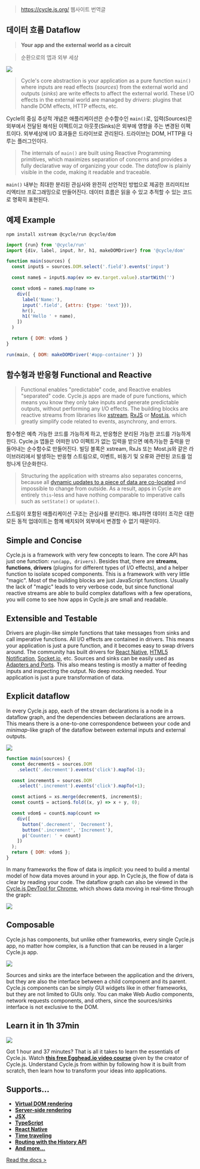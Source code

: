 > https://cycle.js.org/ 웹사이트 번역글

## 데이터 흐름 Dataflow

> **Your app and the external world as a circuit**

> 순환으로의 앱과 외부 세상

<p>
  <img src="https://cycle.js.org/img/cycle-nested-frontpage.svg">
</p>

> Cycle's core abstraction is your application as a pure function `main()` 
where inputs are read effects (*sources*) from the external world and 
outputs (*sinks*) are write effects to affect the external world.
These I/O effects in the external world are managed by *drivers*: plugins that handle DOM effects, HTTP effects, etc.

Cycle의 중심 추상적 개념은 애플리케이션은 순수함수인 `main()`로, 입력(Sources)은 외부에서 전달된 해석된 이펙트이고 아웃풋(Sinks)은 외부에 영향을 주는 변경된 이펙트이다. 외부세상에 I/O 효과들은 드라이브로 관리된다. 드라이브는 DOM, HTTP을 다루는 플러그인이다.

> The internals of `main()` are built using Reactive Programming primitives, which maximizes separation of concerns and provides a fully declarative way of organizing your code. The *dataflow* is plainly visible in the code, making it readable and traceable.

`main()` 내부는 최대한 분리된 관심사와 완전히 선언적인 방법으로 제공한 프리미티브 리엑티브 프로그래밍으로 만들어진다. 데이터 흐름은 읽을 수 있고 추적할 수 있는 코드로 명확히 표현된다.

## 예제 Example

```
npm install xstream @cycle/run @cycle/dom
```

```js
import {run} from '@cycle/run'
import {div, label, input, hr, h1, makeDOMDriver} from '@cycle/dom'

function main(sources) {
  const input$ = sources.DOM.select('.field').events('input')

  const name$ = input$.map(ev => ev.target.value).startWith('')

  const vdom$ = name$.map(name =>
    div([
      label('Name:'),
      input('.field', {attrs: {type: 'text'}}),
      hr(),
      h1('Hello ' + name),
    ])
  )

  return { DOM: vdom$ }
}

run(main, { DOM: makeDOMDriver('#app-container') })
```

## 함수형과 반응형 Functional and Reactive

> Functional enables "predictable" code, and Reactive enables "separated" code. Cycle.js apps are made of pure functions, which means you know they only take inputs and generate predictable outputs, without performing any I/O effects. The building blocks are reactive streams from libraries like [xstream](http://staltz.com/xstream), [RxJS](http://reactivex.io/rxjs) or [Most.js](https://github.com/cujojs/most/), which greatly simplify code related to events, asynchrony, and errors.

함수형은 예측 가능한 코드를 가능하게 하고, 반응형은 분리된 가능한 코드를 가능하게 한다. Cycle.js 앱들은 어떠한 I/O 이펙트가 없는 입력을 받으면 예측가능한 출력을 만들어내는 순수함수로 만들어진다. 빌딩 블록은 xstream, RxJs 또는 Most.js와 같은 라이브러리에서 발생하는 반응형 스트림으로, 이벤트, 비동기 및 오류와 관련된 코드를 엄청나게 단순화한다.

> Structuring the application with streams also separates concerns, because all [dynamic updates to a piece of data are co-located](streams.html#streams-reactive-programming) and impossible to change from outside. As a result, apps in Cycle are entirely `this`-less and have nothing comparable to imperative calls such as `setState()` or `update()`.

스트림이 포함된 애플리케이션 구조는 관심사를 분리한다. 왜냐하면 데이터 조각은 대한 모든 동적 업데이트는 함께 배치되어 외부에서 변경할 수 없기 때문이다.

## Simple and Concise

Cycle.js is a framework with very few concepts to learn. The core API has just one function: `run(app, drivers)`. Besides that, there are **streams**, **functions**, **drivers** (plugins for different types of I/O effects), and a helper function to isolate scoped components. This is a framework with very little "magic". Most of the building blocks are just JavaScript functions. Usually the lack of "magic" leads to very verbose code, but since functional reactive streams are able to build complex dataflows with a few operations, you will come to see how apps in Cycle.js are small and readable.

## Extensible and Testable

Drivers are plugin-like simple functions that take messages from sinks and call imperative functions. All I/O effects are contained in drivers. This means your application is just a pure function, and it becomes easy to swap drivers around. The community has built drivers for [React Native](https://github.com/cyclejs/cycle-react-native), [HTML5 Notification](https://github.com/cyclejs/cycle-notification-driver), [Socket.io](https://github.com/cgeorg/cycle-socket.io), etc. Sources and sinks can be easily used as [Adapters and Ports](https://iancooper.github.io/Paramore/ControlBus.html). This also means testing is mostly a matter of feeding inputs and inspecting the output. No deep mocking needed. Your application is just a pure transformation of data.

## Explicit dataflow

In every Cycle.js app, each of the stream declarations is a node in a dataflow graph, and the dependencies between declarations are arrows. This means there is a one-to-one correspondence between your code and *minimap*-like graph of the dataflow between external inputs and external outputs.

<p class="dataflow-minimap">
  <img src="https://cycle.js.org/img/dataflow-minimap.svg">
</p>

```js
function main(sources) {
  const decrement$ = sources.DOM
    .select('.decrement').events('click').mapTo(-1);

  const increment$ = sources.DOM
    .select('.increment').events('click').mapTo(+1);

  const action$ = xs.merge(decrement$, increment$);
  const count$ = action$.fold((x, y) => x + y, 0);

  const vdom$ = count$.map(count =>
    div([
      button('.decrement', 'Decrement'),
      button('.increment', 'Increment'),
      p('Counter: ' + count)
    ])
  );
  return { DOM: vdom$ };
}
```

In many frameworks the flow of data is *implicit*: you need to build a mental model of how data moves around in your app. In Cycle.js, the flow of data is clear by reading your code. The dataflow graph can also be viewed in the [Cycle.js DevTool for Chrome](https://github.com/cyclejs/cyclejs/tree/master/devtool), which shows data moving in real-time through the graph:

<p>
  <img src="https://cycle.js.org/img/devtool.png" style="max-height:inherit">
</p>

## Composable

Cycle.js has components, but unlike other frameworks, every single Cycle.js app, no matter how complex, is a function that can be reused in a larger Cycle.js app.

<p>
  <img src="https://cycle.js.org/img/nested-components.svg">
</p>

Sources and sinks are the interface between the application and the drivers, but they are also the interface between a child component and its parent. Cycle.js components can be simply GUI widgets like in other frameworks, but they are not limited to GUIs only. You can make Web Audio components, network requests components, and others, since the sources/sinks interface is not exclusive to the DOM.

## Learn it in 1h 37min

<p>
  <img src="https://cycle.js.org/img/egghead.svg">
</p>

Got 1 hour and 37 minutes? That is all it takes to learn the essentials of Cycle.js. Watch [**this free Egghead.io video course**](https://egghead.io/series/cycle-js-fundamentals) given by the creator of Cycle.js. Understand Cycle.js from within by following how it is built from scratch, then learn how to transform your ideas into applications.

## Supports...

- [**Virtual DOM rendering**](https://github.com/cyclejs/cyclejs/tree/master/dom)
- [**Server-side rendering**](https://github.com/cyclejs/cyclejs/tree/master/examples/advanced/isomorphic)
- [**JSX**](http://cycle.js.org/getting-started.html)
- [**TypeScript**](https://github.com/cyclejs/cyclejs/tree/master/examples/intermediate/bmi-typescript)
- [**React Native**](https://github.com/cyclejs/cycle-react-native)
- [**Time traveling**](https://github.com/cyclejs/cycle-time-travel)
- [**Routing with the History API**](https://github.com/cyclejs/cyclejs/tree/master/history)
- [**And more...**](https://github.com/cyclejs-community/awesome-cyclejs)


[Read the docs >](getting-started.html)
